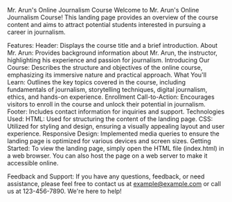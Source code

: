 Mr. Arun's Online Journalism Course
Welcome to Mr. Arun's Online Journalism Course! This landing page provides an overview of the course content and aims to attract potential students interested in pursuing a career in journalism.

Features:
Header: Displays the course title and a brief introduction.
About Mr. Arun: Provides background information about Mr. Arun, the instructor, highlighting his experience and passion for journalism.
Introducing Our Course: Describes the structure and objectives of the online course, emphasizing its immersive nature and practical approach.
What You'll Learn: Outlines the key topics covered in the course, including fundamentals of journalism, storytelling techniques, digital journalism, ethics, and hands-on experience.
Enrollment Call-to-Action: Encourages visitors to enroll in the course and unlock their potential in journalism.
Footer: Includes contact information for inquiries and support.
Technologies Used:
HTML: Used for structuring the content of the landing page.
CSS: Utilized for styling and design, ensuring a visually appealing layout and user experience.
Responsive Design: Implemented media queries to ensure the landing page is optimized for various devices and screen sizes.
Getting Started:
To view the landing page, simply open the HTML file (index.html) in a web browser. You can also host the page on a web server to make it accessible online.

Feedback and Support:
If you have any questions, feedback, or need assistance, please feel free to contact us at example@example.com or call us at 123-456-7890. We're here to help!

